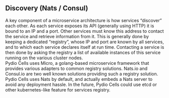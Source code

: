 ## Discovery (Nats / Consul)

A key component of a microservice architecture is how services “discover” each other. As each service exposes its API (generally using HTTP) it is bound to an IP and a port. Other services must know this address to contact the service and retrieve information from it. This is generally done by keeping a dedicated “registry”, whose IP and port are known by all services, and to which each service declares itself at run time. Contacting a service is then done by asking the registry a list of available instances of this service running on the various cluster nodes.  
Pydio Cells uses Micro, a golang-based microservice framework that provides various adapters to common registry solutions. Nats.io and Consul.io are two well known solutions providing such a registry solution. Pydio Cells uses Nats by default, and actually embeds a Nats server to avoid any deployment hassle.
In the future, Pydio Cells could use etcd or other kubernetes-like feature for services registry.
